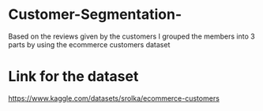 # Customer-Segmentation-


Based on the reviews given by the customers I grouped the members into 3 parts by using the ecommerce customers dataset


# Link for the dataset
https://www.kaggle.com/datasets/srolka/ecommerce-customers
